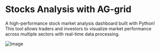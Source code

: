 # Stocks Analysis with AG-grid

A high-performance stock market analysis dashboard built with Python! This tool allows traders and investors to visualize market performance across multiple sectors with real-time data processing.

![Image](https://github.com/user-attachments/assets/22da16bd-11e0-42ae-8c79-e89f152ffdbe)
